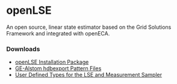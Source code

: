 # openLSE
An open source, linear state estimator based on the Grid Solutions Framework and integrated with openECA.

### Downloads
* [openLSE Installation Package](https://github.com/kdjones/openLSE/wiki/downloads/openLSE.Install.zip)
* [GE-Alstom hdbexport Pattern Files](https://github.com/kdjones/openLSE/wiki/downloads/pattern-files.zip)
* [User Defined Types for the LSE and Measurement Sampler](https://github.com/kdjones/openLSE/wiki/downloads/LseUserDefinedTypes.ecamap)
